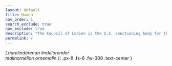 ```yaml
---
layout: default
title: Haven
nav_order: 1
search_exclude: true
nav_exclude: true
description: "The Council of Lorien is the U.S. sanctioning body for the Middle-earth CCG."
permalink: /
---
```


<i>Laurelindórenan lindelorendor<br>malinornélion ornemalin</i>
{: .px-8 .fs-6 .fw-300 .text-center }

